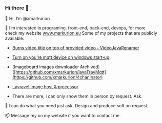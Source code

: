 ### Hi there 👋
👋 Hi, I’m @xmarkurion

👀 I’m interested in programing, front-end, back-end, devops, for more check my website www.markurion.eu
Some of my projects that are publicly available:
<br>
- [Burns video title on top of provided video - VideoJavaRenamer](https://github.com/xmarkurion/videoJavaRenamer)
- [Turn on you're mqtt device on windows start-up](https://github.com/xmarkurion/javaTrayMqtt)
- [Imageboard images downloader Archived]([https://github.com/xmarkurion/javaTrayMqtt](https://github.com/xmarkurion/4chaninator)
- [Lavravel image host & processor](https://github.com/xmarkurion/cdn)

- There are more, i can only show them in person by request. Ask. 

🌱 I’can do what you need just ask. Design and produce soft on request.

📫 Message my on my website if you want to contact me.
<!--
**xmarkurion/xmarkurion** is a ✨ _special_ ✨ repository because its `README.md` (this file) appears on your GitHub profile.

Here are some ideas to get you started:

- 🔭 I’m currently working on ...
- 🌱 I’m currently learning ...
- 👯 I’m looking to collaborate on ...
- 🤔 I’m looking for help with ...
- 💬 Ask me about ...
- 📫 How to reach me: ...
- 😄 Pronouns: ...
- ⚡ Fun fact: ...
💞️
-->
